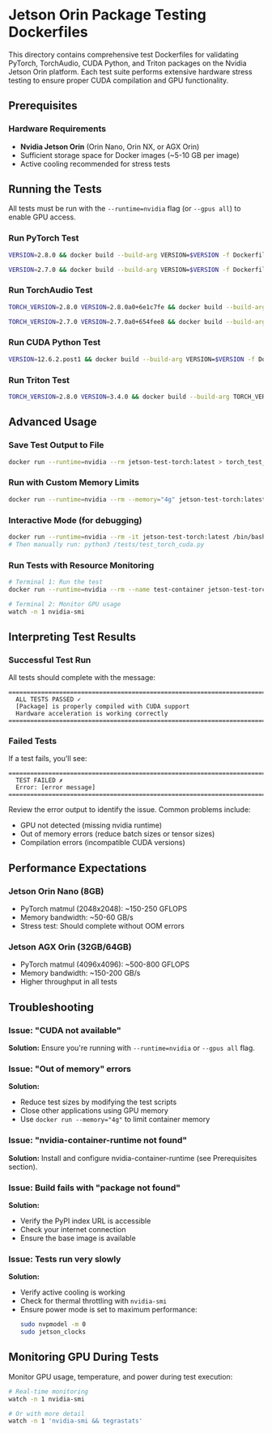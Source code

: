 # Jetson Orin Package Testing Dockerfiles

This directory contains comprehensive test Dockerfiles for validating PyTorch, TorchAudio, CUDA Python, and Triton packages on the Nvidia Jetson Orin platform. Each test suite performs extensive hardware stress testing to ensure proper CUDA compilation and GPU functionality.

## Prerequisites

### Hardware Requirements
- **Nvidia Jetson Orin** (Orin Nano, Orin NX, or AGX Orin)
- Sufficient storage space for Docker images (~5-10 GB per image)
- Active cooling recommended for stress tests

## Running the Tests

All tests must be run with the `--runtime=nvidia` flag (or `--gpus all`) to enable GPU access.

### Run PyTorch Test
```bash
VERSION=2.8.0 && docker build --build-arg VERSION=$VERSION -f Dockerfiles/test-torch.Dockerfile -t jetson-test-torch:$VERSION . && docker run --runtime=nvidia --rm jetson-test-torch:$VERSION
```

```bash
VERSION=2.7.0 && docker build --build-arg VERSION=$VERSION -f Dockerfiles/test-torch.Dockerfile -t jetson-test-torch:$VERSION . && docker run --runtime=nvidia --rm jetson-test-torch:$VERSION
```

### Run TorchAudio Test
```bash
TORCH_VERSION=2.8.0 VERSION=2.8.0a0+6e1c7fe && docker build --build-arg TORCH_VERSION=$TORCH_VERSION --build-arg VERSION=$VERSION -f Dockerfiles/test-torchaudio.Dockerfile -t jetson-test-torchaudio:2.8.0 . && docker run --runtime=nvidia --rm jetson-test-torchaudio:2.8.0
```

```bash
TORCH_VERSION=2.7.0 VERSION=2.7.0a0+654fee8 && docker build --build-arg TORCH_VERSION=$TORCH_VERSION --build-arg VERSION=$VERSION -f Dockerfiles/test-torchaudio.Dockerfile -t jetson-test-torchaudio:2.7.0 . && docker run --runtime=nvidia --rm jetson-test-torchaudio:2.7.0
```

### Run CUDA Python Test
```bash
VERSION=12.6.2.post1 && docker build --build-arg VERSION=$VERSION -f Dockerfiles/test-cuda-python.Dockerfile -t jetson-test-cuda-python:$VERSION . && docker run --runtime=nvidia --rm jetson-test-cuda-python:$VERSION
```

### Run Triton Test
```bash
TORCH_VERSION=2.8.0 VERSION=3.4.0 && docker build --build-arg TORCH_VERSION=$TORCH_VERSION --build-arg VERSION=$VERSION -f Dockerfiles/test-triton.Dockerfile -t jetson-test-triton:$VERSION . && docker run --runtime=nvidia --rm jetson-test-triton:$VERSION
```

## Advanced Usage

### Save Test Output to File
```bash
docker run --runtime=nvidia --rm jetson-test-torch:latest > torch_test_results.txt 2>&1
```

### Run with Custom Memory Limits
```bash
docker run --runtime=nvidia --rm --memory="4g" jetson-test-torch:latest
```

### Interactive Mode (for debugging)
```bash
docker run --runtime=nvidia --rm -it jetson-test-torch:latest /bin/bash
# Then manually run: python3 /tests/test_torch_cuda.py
```

### Run Tests with Resource Monitoring
```bash
# Terminal 1: Run the test
docker run --runtime=nvidia --rm --name test-container jetson-test-torch:latest

# Terminal 2: Monitor GPU usage
watch -n 1 nvidia-smi
```

## Interpreting Test Results

### Successful Test Run
All tests should complete with the message:
```
================================================================================
  ALL TESTS PASSED ✓
  [Package] is properly compiled with CUDA support
  Hardware acceleration is working correctly
================================================================================
```

### Failed Tests
If a test fails, you'll see:
```
================================================================================
  TEST FAILED ✗
  Error: [error message]
================================================================================
```

Review the error output to identify the issue. Common problems include:
- GPU not detected (missing nvidia runtime)
- Out of memory errors (reduce batch sizes or tensor sizes)
- Compilation errors (incompatible CUDA versions)

## Performance Expectations

### Jetson Orin Nano (8GB)
- PyTorch matmul (2048x2048): ~150-250 GFLOPS
- Memory bandwidth: ~50-60 GB/s
- Stress test: Should complete without OOM errors

### Jetson AGX Orin (32GB/64GB)
- PyTorch matmul (4096x4096): ~500-800 GFLOPS
- Memory bandwidth: ~150-200 GB/s
- Higher throughput in all tests

## Troubleshooting

### Issue: "CUDA not available"
**Solution:** Ensure you're running with `--runtime=nvidia` or `--gpus all` flag.

### Issue: "Out of memory" errors
**Solution:** 
- Reduce test sizes by modifying the test scripts
- Close other applications using GPU memory
- Use `docker run --memory="4g"` to limit container memory

### Issue: "nvidia-container-runtime not found"
**Solution:** Install and configure nvidia-container-runtime (see Prerequisites section).

### Issue: Build fails with "package not found"
**Solution:** 
- Verify the PyPI index URL is accessible
- Check your internet connection
- Ensure the base image is available

### Issue: Tests run very slowly
**Solution:**
- Verify active cooling is working
- Check for thermal throttling with `nvidia-smi`
- Ensure power mode is set to maximum performance:
  ```bash
  sudo nvpmodel -m 0
  sudo jetson_clocks
  ```

## Monitoring GPU During Tests

Monitor GPU usage, temperature, and power during test execution:

```bash
# Real-time monitoring
watch -n 1 nvidia-smi

# Or with more detail
watch -n 1 'nvidia-smi && tegrastats'
```
